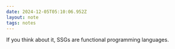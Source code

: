 ```yaml
---
date: 2024-12-05T05:10:06.952Z
layout: note
tags: notes
---
```

If you think about it, SSGs are functional programming languages.
